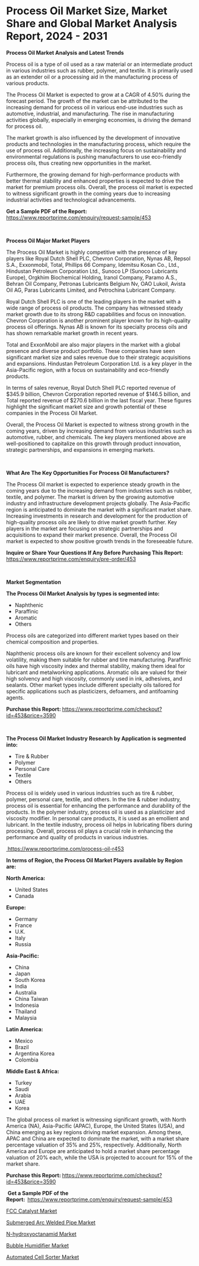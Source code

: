 <p><h1>Process Oil Market Size, Market Share and Global Market Analysis Report, 2024 - 2031</h1></p><p><strong>Process Oil Market Analysis and Latest Trends</strong></p>
<p><p>Process oil is a type of oil used as a raw material or an intermediate product in various industries such as rubber, polymer, and textile. It is primarily used as an extender oil or a processing aid in the manufacturing process of various products.</p><p>The Process Oil Market is expected to grow at a CAGR of 4.50% during the forecast period. The growth of the market can be attributed to the increasing demand for process oil in various end-use industries such as automotive, industrial, and manufacturing. The rise in manufacturing activities globally, especially in emerging economies, is driving the demand for process oil.</p><p>The market growth is also influenced by the development of innovative products and technologies in the manufacturing process, which require the use of process oil. Additionally, the increasing focus on sustainability and environmental regulations is pushing manufacturers to use eco-friendly process oils, thus creating new opportunities in the market.</p><p>Furthermore, the growing demand for high-performance products with better thermal stability and enhanced properties is expected to drive the market for premium process oils. Overall, the process oil market is expected to witness significant growth in the coming years due to increasing industrial activities and technological advancements.</p></p>
<p><strong>Get a Sample PDF of the Report:&nbsp;</strong> <a href="https://www.reportprime.com/enquiry/request-sample/453">https://www.reportprime.com/enquiry/request-sample/453</a></p>
<p>&nbsp;</p>
<p><strong>Process Oil Major Market Players</strong></p>
<p><p>The Process Oil Market is highly competitive with the presence of key players like Royal Dutch Shell PLC, Chevron Corporation, Nynas AB, Repsol S.A., Exxonmobil, Total, Phillips 66 Company, Idemitsu Kosan Co., Ltd., Hindustan Petroleum Corporation Ltd., Sunoco LP (Sunoco Lubricants Europe), Orgkhim Biochemical Holding, Iranol Company, Paramo A.S., Behran Oil Company, Petronas Lubricants Belgium Nv, OAO Lukoil, Avista Oil AG, Paras Lubricants Limited, and Petrochina Lubricant Company.</p><p>Royal Dutch Shell PLC is one of the leading players in the market with a wide range of process oil products. The company has witnessed steady market growth due to its strong R&D capabilities and focus on innovation. Chevron Corporation is another prominent player known for its high-quality process oil offerings. Nynas AB is known for its specialty process oils and has shown remarkable market growth in recent years.</p><p>Total and ExxonMobil are also major players in the market with a global presence and diverse product portfolio. These companies have seen significant market size and sales revenue due to their strategic acquisitions and expansions. Hindustan Petroleum Corporation Ltd. is a key player in the Asia-Pacific region, with a focus on sustainability and eco-friendly products.</p><p>In terms of sales revenue, Royal Dutch Shell PLC reported revenue of $345.9 billion, Chevron Corporation reported revenue of $146.5 billion, and Total reported revenue of $270.6 billion in the last fiscal year. These figures highlight the significant market size and growth potential of these companies in the Process Oil Market.</p><p>Overall, the Process Oil Market is expected to witness strong growth in the coming years, driven by increasing demand from various industries such as automotive, rubber, and chemicals. The key players mentioned above are well-positioned to capitalize on this growth through product innovation, strategic partnerships, and expansions in emerging markets.</p></p>
<p>&nbsp;</p>
<p><strong>What Are The Key Opportunities For Process Oil Manufacturers?</strong></p>
<p><p>The Process Oil market is expected to experience steady growth in the coming years due to the increasing demand from industries such as rubber, textile, and polymer. The market is driven by the growing automotive industry and infrastructure development projects globally. The Asia-Pacific region is anticipated to dominate the market with a significant market share. Increasing investments in research and development for the production of high-quality process oils are likely to drive market growth further. Key players in the market are focusing on strategic partnerships and acquisitions to expand their market presence. Overall, the Process Oil market is expected to show positive growth trends in the foreseeable future.</p></p>
<p><strong>Inquire or Share Your Questions If Any Before Purchasing This Report:</strong> <a href="https://www.reportprime.com/enquiry/pre-order/453">https://www.reportprime.com/enquiry/pre-order/453</a></p>
<p>&nbsp;</p>
<p><strong>Market Segmentation</strong></p>
<p><strong>The Process Oil Market Analysis by types is segmented into:</strong></p>
<p><ul><li>Naphthenic</li><li>Paraffinic</li><li>Aromatic</li><li>Others</li></ul></p>
<p><p>Process oils are categorized into different market types based on their chemical composition and properties. </p><p>Naphthenic process oils are known for their excellent solvency and low volatility, making them suitable for rubber and tire manufacturing. Paraffinic oils have high viscosity index and thermal stability, making them ideal for lubricant and metalworking applications. Aromatic oils are valued for their high solvency and high viscosity, commonly used in ink, adhesives, and sealants. Other market types include different specialty oils tailored for specific applications such as plasticizers, defoamers, and antifoaming agents.</p></p>
<p><strong>Purchase this Report:&nbsp;</strong><a href="https://www.reportprime.com/checkout?id=453&price=3590">https://www.reportprime.com/checkout?id=453&price=3590</a></p>
<p>&nbsp;</p>
<p><strong>The Process Oil Market Industry Research by Application is segmented into:</strong></p>
<p><ul><li>Tire & Rubber</li><li>Polymer</li><li>Personal Care</li><li>Textile</li><li>Others</li></ul></p>
<p><p>Process oil is widely used in various industries such as tire & rubber, polymer, personal care, textile, and others. In the tire & rubber industry, process oil is essential for enhancing the performance and durability of the products. In the polymer industry, process oil is used as a plasticizer and viscosity modifier. In personal care products, it is used as an emollient and lubricant. In the textile industry, process oil helps in lubricating fibers during processing. Overall, process oil plays a crucial role in enhancing the performance and quality of products in various industries.</p></p>
<p><a href="https://www.reportprime.com/process-oil-r453">&nbsp;https://www.reportprime.com/process-oil-r453</a></p>
<p><strong>In terms of Region, the Process Oil Market Players available by Region are:</strong></p>
<p>
    <p> <strong> North America: </strong>
        <ul>
            <li>United States</li>
            <li>Canada</li>
        </ul>
        </p> 
    <p> <strong> Europe: </strong>
        <ul>
            <li>Germany</li>
            <li>France</li>
            <li>U.K.</li>
            <li>Italy</li>
            <li>Russia</li>
        </ul>
        </p> 
    <p> <strong> Asia-Pacific: </strong>
        <ul>
            <li>China</li>
            <li>Japan</li>
            <li>South Korea</li>
            <li>India</li>
            <li>Australia</li>
            <li>China Taiwan</li>
            <li>Indonesia</li>
            <li>Thailand</li>
            <li>Malaysia</li>
        </ul>
        </p> 
    <p> <strong> Latin America: </strong>
        <ul>
            <li>Mexico</li>
            <li>Brazil</li>
            <li>Argentina Korea</li>
            <li>Colombia</li>
        </ul>
        </p> 
    <p> <strong> Middle East & Africa: </strong>
        <ul>
            <li>Turkey</li>
            <li>Saudi</li>
            <li>Arabia</li>
            <li>UAE</li>
            <li>Korea</li>
        </ul>
    </p>
    </p>
<p><p>The global process oil market is witnessing significant growth, with North America (NA), Asia-Pacific (APAC), Europe, the United States (USA), and China emerging as key regions driving market expansion. Among these, APAC and China are expected to dominate the market, with a market share percentage valuation of 35% and 25%, respectively. Additionally, North America and Europe are anticipated to hold a market share percentage valuation of 20% each, while the USA is projected to account for 15% of the market share.</p></p>
<p><strong>Purchase this Report: </strong><a href="https://www.reportprime.com/checkout?id=453&price=3590">https://www.reportprime.com/checkout?id=453&price=3590</a></p>
<p>&nbsp;<strong>Get a Sample PDF of the Report:&nbsp;&nbsp;</strong><a href="https://www.reportprime.com/enquiry/request-sample/453">https://www.reportprime.com/enquiry/request-sample/453</a></p>
<p><strong></strong></p>
<p><p><a href="https://github.com/provorikovar/Market-Research-Report-List-6/blob/main/fcc-catalyst-market.md">FCC Catalyst Market</a></p><p><a href="https://github.com/angelajermaine/Market-Research-Report-List-4/blob/main/submerged-arc-welded-pipe-market.md">Submerged Arc Welded Pipe Market</a></p><p><a href="https://issuu.com/reportprime-2/docs/n-hydroxyoctanamid-market-size-2030_91c75ad97ce610">N-hydroxyoctanamid Market</a></p><p><a href="https://medium.com/@cathymaggio_46644/global-bubble-humidifier-market-trends-insights-into-growth-opportunities-and-challenges-2f1561643311">Bubble Humidifier Market</a></p><p><a href="https://medium.com/@susanwest38/automated-cell-sorter-market-a-global-and-regional-analysis-focus-on-end-user-product-and-cd0e6ca1d6a3">Automated Cell Sorter Market</a></p></p>